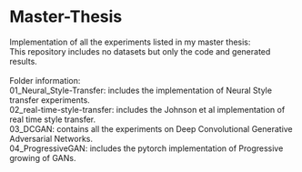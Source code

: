 # Master-Thesis
Implementation of all the experiments listed in my master thesis:<br />
This repository includes no datasets but only the code and generated results.
<br />
<br />
Folder information:<br />
01_Neural_Style-Transfer: includes the implementation of Neural Style transfer experiments.<br />
02_real-time-style-transfer: includes the Johnson et al implementation of real time style transfer.<br />
03_DCGAN: contains all the experiments on Deep Convolutional Generative Adversarial Networks.<br />
04_ProgressiveGAN: includes the pytorch implementation of Progressive growing of GANs.<br />
